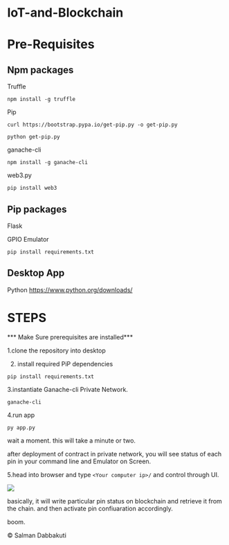 # IoT-and-Blockchain

# Pre-Requisites
## Npm packages
Truffle

```npm install -g truffle```

Pip

```curl https://bootstrap.pypa.io/get-pip.py -o get-pip.py```

```python get-pip.py```

ganache-cli

```npm install -g ganache-cli```

web3.py

```pip install web3```

## Pip packages
Flask

GPIO Emulator

```pip install requirements.txt```

## Desktop App

Python
https://www.python.org/downloads/

# STEPS
*** Make Sure prerequisites are installed***

1.clone the repository into desktop

2. install required PiP dependencies

```pip install requirements.txt```

3.instantiate Ganache-cli Private Network.

```ganache-cli```

4.run app

```py app.py```

wait a moment. this will take a minute or two.

after deployment of contract in private network, you will see status of each pin in your command line and Emulator on Screen.

5.head into browser and type ```<Your computer ip>/``` and control through UI.

<img align=center src="https://github.com/Salmandabbakuti/IoT-and-Blockchain/blob/master/Screenshot%20(81).png">

basically, it will write particular pin status on blockchain and retrieve it from the chain. and then activate pin confiuaration accordingly.

boom.

 © Salman Dabbakuti
